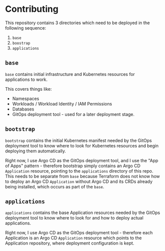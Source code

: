 # Contributing

This repository contains 3 directories which need to be deployed in the following sequence:

1. `base`
2. `boostrap`
3. `applications`

## `base`

`base` contains initial infrastructure and Kubernetes resources for applications to work.

This covers things like:

- Namespaces
- Workloads / Workload Identity / IAM Permissions
- Databases
- GitOps deployment tool - used for a later deployment stage.

## `bootstrap`

`bootstrap` contains the initial Kubernetes manifest needed by the GitOps deployment tool to know where to look for
Kubernetes resources and begin deploying them automatically.

Right now, I use Argo CD as the GitOps deployment tool, and I use the "App of Apps" pattern - therefore bootstrap simply
contains an Argo CD `Application` resource, pointing to the `applications` directory of this repo.  
This needs to be separate from `base` because Terraform does not know how to deploy an Argo CD `Application` without Argo
CD and its CRDs already being installed, which occurs as part of the `base`.

## `applications`

`applications` contains the base Application resources needed by the GitOps deployment tool to know where to look for
and how to deploy actual applications.

Right now, I use Argo CD as the GitOps deployment tool - therefore each Application is an Argo CD `Application` resource
which points to the Application repository, where deployment configuration is kept.
